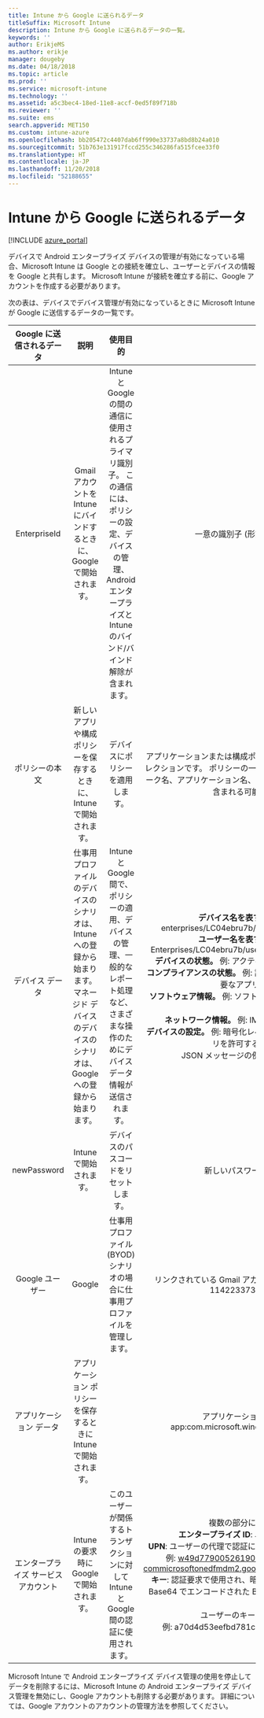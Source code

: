 ```yaml
---
title: Intune から Google に送られるデータ
titleSuffix: Microsoft Intune
description: Intune から Google に送られるデータの一覧。
keywords: ''
author: ErikjeMS
ms.author: erikje
manager: dougeby
ms.date: 04/18/2018
ms.topic: article
ms.prod: ''
ms.service: microsoft-intune
ms.technology: ''
ms.assetid: a5c3bec4-18ed-11e8-accf-0ed5f89f718b
ms.reviewer: ''
ms.suite: ems
search.appverid: MET150
ms.custom: intune-azure
ms.openlocfilehash: bb205472c4407dab6ff990e33737a8bd8b24a010
ms.sourcegitcommit: 51b763e131917fccd255c346286fa515fcee33f0
ms.translationtype: HT
ms.contentlocale: ja-JP
ms.lasthandoff: 11/20/2018
ms.locfileid: "52188655"
---
```

# <a name="data-intune-sends-to-google"></a>Intune から Google に送られるデータ

[!INCLUDE [azure_portal](./includes/azure_portal.md)]

デバイスで Android エンタープライズ デバイスの管理が有効になっている場合、Microsoft Intune は Google との接続を確立し、ユーザーとデバイスの情報を Google と共有します。 Microsoft Intune が接続を確立する前に、Google アカウントを作成する必要があります。

次の表は、デバイスでデバイス管理が有効になっているときに Microsoft Intune が Google に送信するデータの一覧です。


| Google に送信されるデータ | 説明 | 使用目的 | 例 |
|:---:|:---:|:---:|:---:|
| EnterpriseId | Gmail アカウントを Intune にバインドするときに、Google で開始されます。 | Intune と Google の間の通信に使用されるプライマリ識別子。  この通信には、ポリシーの設定、デバイスの管理、Android エンタープライズと Intune のバインド/バインド解除が含まれます。 | 一意の識別子 (形式の例: LC04eik8a6) |
| ポリシーの本文 | 新しいアプリや構成ポリシーを保存するときに、Intune で開始されます。 | デバイスにポリシーを適用します。 | アプリケーションまたは構成ポリシーのすべての構成済み設定のコレクションです。 ポリシーの一部として提供される場合、ネットワーク名、アプリケーション名、アプリ固有の設定など、顧客情報が含まれる可能性があります。 |
| デバイス データ | 仕事用プロファイルのデバイスのシナリオは、Intune への登録から始まります。 マネージド デバイスのデバイスのシナリオは、Google への登録から始まります。 | Intune と Google 間で、ポリシーの適用、デバイスの管理、一般的なレポート処理など、さまざまな操作のためにデバイス データ情報が送信されます。 | **デバイス名を表す一意の識別子。** 例: enterprises/LC04ebru7b/devices/3592d971168f9ae4<br>**ユーザー名を表す一意の識別子。** 例: Enterprises/LC04ebru7b/users/116838519924207449711<br>**デバイスの状態。** 例: アクティブ、無効、プロビジョニング。<br>**コンプライアンスの状態。** 例: 設定はサポートされていません、必要なアプリがありません<br>**ソフトウェア情報。** 例: ソフトウェアのバージョン、パッチ レベル。<br>**ネットワーク情報。** 例: IMEI、MEID、WifiMacAddress<br>**デバイスの設定。** 例: 暗号化レベルの情報、デバイスが不明なアプリを許可するかどうかの情報<br> JSON メッセージの例については後述します。 |
| newPassword | Intune で開始されます。 | デバイスのパスコードをリセットします。 | 新しいパスワードを表す文字列。 |
| Google ユーザー | Google | 仕事用プロファイル (BYOD) シナリオの場合に仕事用プロファイルを管理します。 | リンクされている Gmail アカウントを表す一意の識別子。 例: 114223373813435875042 |
| アプリケーション データ | アプリケーション ポリシーを保存するときに Intune で開始されます。 |  | アプリケーション名の文字列。 例: app:com.microsoft.windowsintune.companyportal |
| エンタープライズ サービス アカウント | Intune の要求時に Google で開始されます。 | このユーザーが関係するトランザクションに対して Intune と Google 間の認証に使用されます。 | 複数の部分に分かれています。<br> **エンタープライズ ID**: 以前に説明されています。<br>**UPN**: ユーザーの代理で認証に使用される UPN が生成されます。<br>例: w49d77900526190e26708c31c9e8a0@pfwp-commicrosoftonedfmdm2.google.com.iam.gserviceaccount.com<br>**キー**: 認証要求で使用され、暗号化されてサービスに格納された Base64 でエンコードされた BLOB ですが、次のような BLOB です。<br> ユーザーのキーを表す一意の識別子<br>例: a70d4d53eefbd781ce7ad6a6495c65eb15e74f1f |


Microsoft Intune で Android エンタープライズ デバイス管理の使用を停止してデータを削除するには、Microsoft Intune の Android エンタープライズ デバイス管理を無効にし、Google アカウントも削除する必要があります。 詳細については、Google アカウントのアカウントの管理方法を参照してください。



